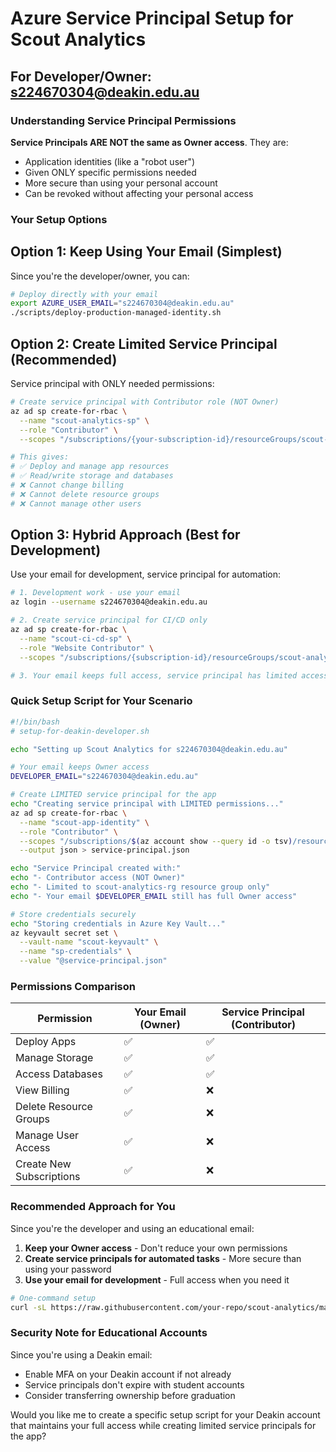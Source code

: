 # Azure Service Principal Setup for Scout Analytics

## For Developer/Owner: s224670304@deakin.edu.au

### Understanding Service Principal Permissions

**Service Principals ARE NOT the same as Owner access**. They are:
- Application identities (like a "robot user")
- Given ONLY specific permissions needed
- More secure than using your personal account
- Can be revoked without affecting your personal access

### Your Setup Options

## Option 1: Keep Using Your Email (Simplest)
Since you're the developer/owner, you can:
```bash
# Deploy directly with your email
export AZURE_USER_EMAIL="s224670304@deakin.edu.au"
./scripts/deploy-production-managed-identity.sh
```

## Option 2: Create Limited Service Principal (Recommended)
Service principal with ONLY needed permissions:
```bash
# Create service principal with Contributor role (NOT Owner)
az ad sp create-for-rbac \
  --name "scout-analytics-sp" \
  --role "Contributor" \
  --scopes "/subscriptions/{your-subscription-id}/resourceGroups/scout-analytics-rg"

# This gives:
# ✅ Deploy and manage app resources
# ✅ Read/write storage and databases
# ❌ Cannot change billing
# ❌ Cannot delete resource groups
# ❌ Cannot manage other users
```

## Option 3: Hybrid Approach (Best for Development)
Use your email for development, service principal for automation:

```bash
# 1. Development work - use your email
az login --username s224670304@deakin.edu.au

# 2. Create service principal for CI/CD only
az ad sp create-for-rbac \
  --name "scout-ci-cd-sp" \
  --role "Website Contributor" \
  --scopes "/subscriptions/{subscription-id}/resourceGroups/scout-analytics-rg"

# 3. Your email keeps full access, service principal has limited access
```

### Quick Setup Script for Your Scenario

```bash
#!/bin/bash
# setup-for-deakin-developer.sh

echo "Setting up Scout Analytics for s224670304@deakin.edu.au"

# Your email keeps Owner access
DEVELOPER_EMAIL="s224670304@deakin.edu.au"

# Create LIMITED service principal for the app
echo "Creating service principal with LIMITED permissions..."
az ad sp create-for-rbac \
  --name "scout-app-identity" \
  --role "Contributor" \
  --scopes "/subscriptions/$(az account show --query id -o tsv)/resourceGroups/scout-analytics-rg" \
  --output json > service-principal.json

echo "Service Principal created with:"
echo "- Contributor access (NOT Owner)"
echo "- Limited to scout-analytics-rg resource group only"
echo "- Your email $DEVELOPER_EMAIL still has full Owner access"

# Store credentials securely
echo "Storing credentials in Azure Key Vault..."
az keyvault secret set \
  --vault-name "scout-keyvault" \
  --name "sp-credentials" \
  --value "@service-principal.json"
```

### Permissions Comparison

| Permission | Your Email (Owner) | Service Principal (Contributor) |
|------------|-------------------|--------------------------------|
| Deploy Apps | ✅ | ✅ |
| Manage Storage | ✅ | ✅ |
| Access Databases | ✅ | ✅ |
| View Billing | ✅ | ❌ |
| Delete Resource Groups | ✅ | ❌ |
| Manage User Access | ✅ | ❌ |
| Create New Subscriptions | ✅ | ❌ |

### Recommended Approach for You

Since you're the developer and using an educational email:

1. **Keep your Owner access** - Don't reduce your own permissions
2. **Create service principals for automated tasks** - More secure than using your password
3. **Use your email for development** - Full access when you need it

```bash
# One-command setup
curl -sL https://raw.githubusercontent.com/your-repo/scout-analytics/main/scripts/quick-setup.sh | bash -s -- --email s224670304@deakin.edu.au --create-sp
```

### Security Note for Educational Accounts

Since you're using a Deakin email:
- Enable MFA on your Deakin account if not already
- Service principals don't expire with student accounts
- Consider transferring ownership before graduation

Would you like me to create a specific setup script for your Deakin account that maintains your full access while creating limited service principals for the app?
